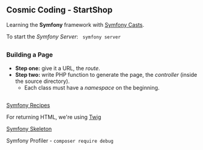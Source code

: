 ## Cosmic Coding - StartShop

Learning the **Symfony** framework with [Symfony Casts](https://symfonycasts.com/tracks/symfony7).

To start the *Symfony Server*: &nbsp; ```symfony server```

##

### Building a Page

- **Step one:** give it a URL, the *route*.
- **Step two:** write PHP function to generate the page, the *controller* (inside the source directory).
    - Each class must have a *namespace* on the beginning.

##

[Symfony Recipes](https://github.com/symfony/recipes?tab=readme-ov-file)

For returning HTML, we're using [Twig](https://twig.symfony.com/)

[Symfony Skeleton](https://github.com/symfony/skeleton)

Symfony Profiler - ```composer require debug```